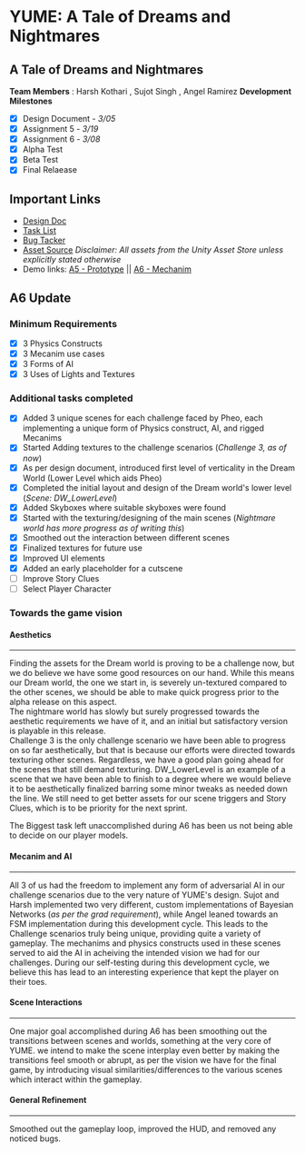 # YUME: A Tale of Dreams and Nightmares

## A Tale of Dreams and Nightmares

**Team Members** : Harsh Kothari , Sujot Singh , Angel Ramirez
**Development Milestones** 
- [x] Design Document - *3/05*
- [x] Assignment 5 - *3/19*
- [x] Assignment 6 - *3/08*
- [x] Alpha Test
- [x] Beta Test
- [x] Final Relaease

## Important Links

* [Design Doc](https://docs.google.com/document/d/1oUz_rGOp-j2mK4EMN8bPvPtkQ5c6IyHkfQukfWm5tEM/edit?tab=t.0)
* [Task List](https://docs.google.com/spreadsheets/d/1taPDdcrC46CoKB_lu0br7GeofeiH4uXGav2GyW59KS0/edit?usp=sharing)
* [Bug Tacker](https://github.com/3xcess/CS426_Final_Project_YUME/issues)
* [Asset Source](https://github.com/3xcess/CS426_Final_Project_YUME/issues) *Disclaimer: All assets from the Unity Asset Store unless explicitly stated otherwise*
* Demo links: [A5 - Prototype](https://drive.google.com/file/d/1G2fVeOl_RhjjZwZXZWWt6ypcQ0Tr1-ds/view?usp=sharing) || [A6 - Mechanim](https://piazza.com/class/m3z7e8cjd2x2p5/post/112)

## A6 Update

### Minimum Requirements
- [x] 3 Physics Constructs
- [x] 3 Mecanim use cases
- [x] 3 Forms of AI
- [x] 3 Uses of Lights and Textures

### Additional tasks completed
- [x] Added 3 unique scenes for each challenge faced by Pheo, each implementing a unique form of Physics construct, AI, and rigged Mecanims
- [x] Started Adding textures to the challenge scenarios (*Challenge 3, as of now*)
- [x] As per design document, introduced first level of verticality in the Dream World (Lower Level which aids Pheo)
- [x] Completed the initial layout and design of the Dream world's lower level (*Scene: DW_LowerLevel*)
- [x] Added Skyboxes where suitable skyboxes were found
- [x] Started with the texturing/designing of the main scenes (*Nightmare world has more progress as of writing this*)
- [x] Smoothed out the interaction between different scenes
- [x] Finalized textures for future use
- [x] Improved UI elements
- [x] Added an early placeholder for a cutscene
- [ ] Improve Story Clues
- [ ] Select Player Character

### Towards the game vision

#### Aesthetics
***
Finding the assets for the Dream world is proving to be a challenge now, but we do believe we have some good resources on our hand. While this means our Dream world, the one we start in, is severely un-textured compared to the other scenes, we should be able to make quick progress prior to the alpha release on this aspect.  
The nightmare world has slowly but surely progressed towards the aesthetic requirements we have of it, and an initial but satisfactory version is playable in this release.  
Challenge 3 is the only challenge scenario we have been able to progress on so far aesthetically, but that is because our efforts were directed towards texturing other scenes. Regardless, we have a good plan going ahead for the scenes that still demand texturing.
DW_LowerLevel is an example of a scene that we have been able to finish to a degree where we would believe it to be aesthetically finalized barring some minor tweaks as needed down the line.
We still need to get better assets for our scene triggers and  Story Clues, which is to be priority for the next sprint.

The Biggest task left unaccomplished during A6 has been us not being able to decide on our player models. 

#### Mecanim and AI
***
All 3 of us had the freedom to implement any form of adversarial AI in our challenge scenarios due to the very nature of YUME's design. 
Sujot and Harsh implemented two very different, custom implementations of Bayesian Networks (*as per the grad requirement*), while Angel leaned towards an FSM implementation during this development cycle.
This leads to the Challenge scenarios truly being unique, providing quite a variety of gameplay. The mechanims and physics constructs used in these scenes served to aid the AI in acheiving the intended vision we had for our challenges.
During our self-testing during this development cycle, we believe this has lead to an interesting experience that kept the player on their toes.

#### Scene Interactions
***
One major goal accomplished during A6 has been smoothing out the transitions between scenes and worlds, something at the very core of YUME.
we intend to make the scene interplay even better by making the transitions feel smooth or abrupt, as per the vision we have for the final game, by introducing visual similarities/differences to the various scenes which interact within the gameplay.

#### General Refinement
***
Smoothed out the gameplay loop, improved the HUD, and removed any noticed bugs.
